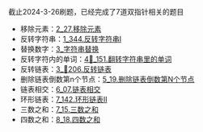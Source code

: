 
截止2024-3-26刷题，已经完成了7道双指针相关的题目

- 移除元素：[2_27.移除元素](../1_数组/2_27.移除元素.md)
- 反转字符串：[1_344.反转字符串I](../4_字符串/1_344.反转字符串I.md)
- 替换数字：[3_字符串替换](../4_字符串/3_字符串替换.md)
- 反转字符内的单词：[4📕_151.翻转字符串里的单词](../4_字符串/4📕_151.翻转字符串里的单词.md)
- 反转链表：[3_📕206.反转链表](../2_链表/3_📕206.反转链表.md)
- 删除链表倒数第n个节点：[5_19.删除链表倒数第N个节点](../2_链表/5_19.删除链表倒数第N个节点.md)
- 链表相交：[6_07.链表相交](../2_链表/6_07.链表相交.md)
- 环形链表：[7_142.环形链表II](../2_链表/7_142.环形链表II.md)
- 三数之和：[7_15.三数之和](../3_哈希/7_15.三数之和.md)
- 四数之和：[8_18.四数之和](../3_哈希/8_18.四数之和.md)